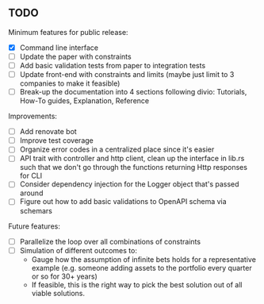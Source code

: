 ## TODO

Minimum features for public release:
- [x] Command line interface
- [ ] Update the paper with constraints
- [ ] Add basic validation tests from paper to integration tests
- [ ] Update front-end with constraints and limits (maybe just limit to 3 companies to make it feasible)
- [ ] Break-up the documentation into 4 sections following divio: Tutorials, How-To guides, Explanation, Reference

Improvements:
- [ ] Add renovate bot
- [ ] Improve test coverage
- [ ] Organize error codes in a centralized place since it's easier
- [ ] API trait with controller and http client, clean up the interface in lib.rs such that we don't go through the
      functions returning Http responses for CLI
- [ ] Consider dependency injection for the Logger object that's passed around
- [ ] Figure out how to add basic validations to OpenAPI schema via schemars

Future features:
- [ ] Parallelize the loop over all combinations of constraints
- [ ] Simulation of different outcomes to:
    * Gauge how the assumption of infinite bets holds for a representative example (e.g. someone adding assets to the
      portfolio every quarter or so for 30+ years)
    * If feasible, this is the right way to pick the best solution out of all viable solutions. 
